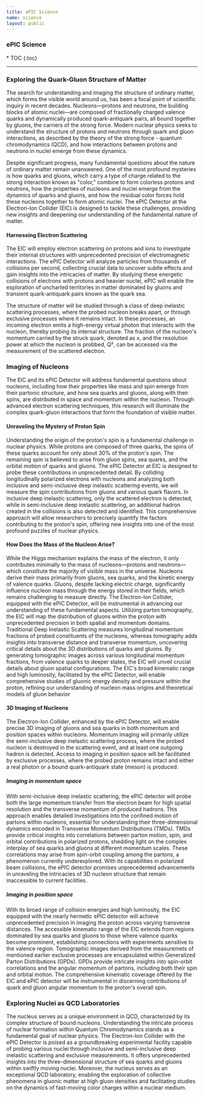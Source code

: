 ```yaml
---
title: ePIC Science
name: science
layout: public
---
```


<h3>ePIC Science</h3>
* TOC
{:toc}

<hr/>

### Exploring the Quark-Gluon Structure of Matter

The search for understanding and imaging the structure of ordinary matter, which forms the visible world around us, has been a focal point of scientific inquiry in recent decades. Nucleons—protons and neutrons, the building blocks of atomic nuclei—are composed of fractionally charged valence quarks and dynamically produced quark-antiquark pairs, all bound together by gluons, the carriers of the strong force. Modern nuclear physics seeks to understand the structure of protons and neutrons through quark and gluon interactions, as described by the theory of the strong force - quantum chromodynamics (QCD), and how interactions between protons and neutrons in nuclei emerge from these dynamics.

Despite significant progress, many fundamental questions about the nature of ordinary matter remain unanswered. One of the most profound mysteries is how quarks and gluons, which carry a type of charge related to the strong interaction known as "color," combine to form colorless protons and neutrons, how the properties of nucleons and nuclei emerge from the dynamics of quarks and gluons, and how the residual color forces hold these nucleons together to form atomic nuclei. The ePIC Detector at the Electron-Ion Collider (EIC) is designed to tackle these challenges, providing new insights and deepening our understanding of the fundamental nature of matter.

#### Harnessing Electron Scattering

The EIC will employ electron scattering on protons and ions to investigate their internal structures with unprecedented precision of electromagnetic interactions. The ePIC Detector will analyze particles from thousands of collisions per second, collecting crucial data to uncover subtle effects and gain insights into the intricacies of matter. By studying these energetic collisions of electrons with protons and heavier nuclei, ePIC will enable the exploration of uncharted territories in matter dominated by gluons and transient quark-antiquark pairs known as the quark sea.

The structure of matter will be studied through a class of deep inelastic scattering processes, where the probed nucleon breaks apart, or through exclusive processes where it remains intact. In these processes, an incoming electron emits a high-energy virtual photon that interacts with the nucleon, thereby probing its internal structure. The fraction of the nucleon's momentum carried by the struck quark, denoted as x, and the resolution power at which the nucleon is probbed, Q², can be accessed via the measurement of the scattered electron.

### Imaging of Nucleons

The EIC and its ePIC Detector will address fundamental questions about nucleons, including how their properties like mass and spin emerge from their partonic structure, and how sea quarks and gluons, along with their spins, are distributed in space and momentum within the nucleon. Through advanced electron scattering techniques, this research will illuminate the complex quark-gluon interactions that form the foundation of visible matter.

#### Unraveling the Mystery of Proton Spin

Understanding the origin of the proton's spin is a fundamental challenge in nuclear physics. While protons are composed of three quarks, the spins of these quarks account for only about 30% of the proton's spin. The remaining spin is believed to arise from gluon spins, sea quarks, and the orbital motion of quarks and gluons. The ePIC Detector at EIC is designed to probe these contributions in unprecedented detail. By colliding longitudinally polarized electrons with nucleons and analyzing both inclusive and semi-inclusive deep inelastic scattering events, we will measure the spin contributions from gluons and various quark flavors. In inclusive deep inelastic scattering, only the scattered electron is detected, while in semi-inclusive deep inelastic scattering, an additional hadron created in the collisions is also detected and identified. This comprehensive approach will allow researchers to precisely quantify the factors contributing to the proton's spin, offering new insights into one of the most profound puzzles of nuclear physics.

#### How Does the Mass of the Nucleon Arise?

While the Higgs mechanism explains the mass of the electron, it only contributes minimally to the mass of nucleons—protons and neutrons—which constitute the majority of visible mass in the universe. Nucleons derive their mass primarily from gluons, sea quarks, and the kinetic energy of valence quarks. Gluons, despite lacking electric charge, significantly influence nucleon mass through the energy stored in their fields, which remains challenging to measure directly. The Electron-Ion Collider, equipped with the ePIC Detector, will be instrumental in advancing our understanding of these fundamental aspects. Utilizing parton tomography, the EIC will map the distribution of gluons within the proton with unprecedented precision in both spatial and momentum domains. Traditional Deep Inelastic Scattering measures longitudinal momentum fractions of probed constituents of the nucleons, whereas tomography adds insights into transverse distance and transverse momentum, uncovering critical details about the 3D distributions of quarks and gluons. By generating tomographic images across various longitudinal momentum fractions, from valence quarks to deeper states, the EIC will unveil crucial details about gluon spatial configurations. The EIC's broad kinematic range and high luminosity, facilitated by the ePIC Detector, will enable comprehensive studies of gluonic energy density and pressure within the proton, refining our understanding of nucleon mass origins and theoretical models of gluon behavior

#### 3D Imaging of Nucleons

The Electron-Ion Collider, enhanced by the ePIC Detector, will enable precise 3D imaging of gluons and sea quarks in both momentum and position spaces within nucleons. Momentum imaging will primarily utilize the semi-inclusive deep inelastic scattering process, where the probed nucleon is destroyed in the scattering event, and at least one outgoing hadron is detected. Access to imaging in position space will be facilitated by exclusive processes, where the probed proton remains intact and either a real photon or a bound quark-antiquark state (meson) is produced.

##### Imaging in momentum space

With semi-inclusive deep inelastic scattering, the ePIC detector will probe both the large momentum transfer from the electron beam for high spatial resolution and the transverse momentum of produced hadrons. This approach enables detailed investigations into the confined motion of partons within nucleons, essential for understanding their three-dimensional dynamics encoded in Transverse Momentum Distributions (TMDs). TMDs provide critical insights into correlations between parton motion, spin, and orbital contributions in polarized protons, shedding light on the complex interplay of sea quarks and gluons at different momentum scales. These correlations may arise from spin-orbit coupling among the partons, a phenomenon currently underexplored. With its capabilities in polarized beam collisions, the ePIC detector promises unprecedented advancements in unraveling the intricacies of 3D nucleon structure that remain inaccessible to current facilities.

##### Imaging in position space

With its broad range of collision energies and high luminosity, the EIC equipped with the nearly hermetic ePIC detector will achieve unprecedented precision in imaging the proton across varying transverse distances. The accessible kinematic range of the EIC extends from regions dominated by sea quarks and gluons to those where valence quarks become prominent, establishing connections with experiments sensitive to the valence region.
 Tomographic images derived from the measuremets of mentioned earlier exclusive processes are encapsulated within Generalized Parton Distributions (GPDs). GPDs provide intricate insights into spin-orbit correlations and the angular momentum of partons, including both their spin and orbital motion. The comprehensive kinematic coverage offered by the EIC and ePIC detector will be instrumental in discerning contributions of quark and gluon angular momentum to the proton's overall spin.


### Exploring Nuclei as QCD Laboratories

The nucleus serves as a unique environment in QCD, characterized by its complex structure of bound nucleons. Understanding the intricate process of nuclear formation within Quantum Chromodynamics stands as a fundamental goal of nuclear physics. The Electron-Ion Collider with the ePIC Detector is poised as a groundbreaking experimental facility capable of probing various nuclei through inclusive and semi-inclusive deep inelastic scattering and exclusive measurements. It offers unprecedented insights into the three-dimensional structure of sea quarks and gluons within swiftly moving nuclei. Moreover, the nucleus serves as an exceptional QCD laboratory, enabling the exploration of collective phenomena in gluonic matter at high gluon densities and facilitating studies on the dynamics of fast-moving color charges within a nuclear medium.
